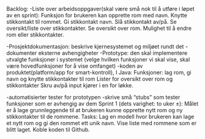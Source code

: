 Backlog:
-Liste over arbeidsoppgaver(skal være små nok til å utføre i løpet av en sprint):
Funksjon for brukeren kan opprette rom med navn.
Knytte stikkontakt til rommet.
Gi stikkontakt navn.
Slå stikkontakt av/på.
Se oversikt/liste over stikkontakter.
Se oversikt over rom.
Mulighet til å endre rom eller stikkontakter.

-Prosjektdokumentasjon: beskrive kjernesystemet og miljøet rundt det
-dokumenter eksterne avhengigheter 
-Prototype: den skal implementere utvalgte funksjoner i systemet (velge hvilken funksjoner vi skal vise, skal være hovedfunksjoner for å vise omfanget)
-koden av produktet(platform/app for smart-kontroll), 
I Java:
Funksjoner: lag rom, gi navn og knytte stikkontakter til rom
Lister for oversikt over rom og stikkontakter
Skru av/på input kjører i en for løkke.

-automatisierter tester for prototypen
-skrive små “stubs” som tester funksjoner som er avhengig av dem
Sprint 1 (dets varighet: to uker ±):
Målet er å lage grunnleggende til at brukeren kunne opprette nytt rom og ny stikkontakter til de rommene. 
Tasks:
Lag en modell hvor brukeren kan lage et nytt rom og gi den rommet ett unik navn.
Vise liste med rommene som er blitt laget.
Koble koden til Github.
